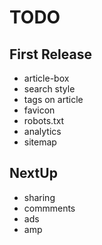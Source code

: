 # TODO

## First Release
- article-box
- search style
- tags on article
- favicon
- robots.txt
- analytics
- sitemap

## NextUp
 - sharing
 - commments
 - ads
 - amp
